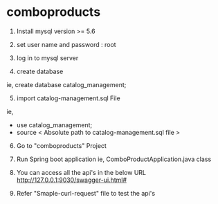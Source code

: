# comboproducts

1. Install mysql version >= 5.6

2. set user name and password : root

3. log in to mysql server

4. create database 

ie, create database catalog_management;

5. import catalog-management.sql File

ie,
- use catalog_management;
- source < Absolute path to catalog-management.sql file >

6. Go to  "comboproducts" Project
 
7. Run Spring boot application 
    ie, ComboProductApplication.java class

8. You can access all the api's in the below URL
  http://127.0.0.1:9030/swagger-ui.html#

9. Refer "Smaple-curl-request" file to test the api's
